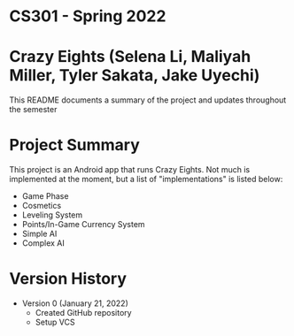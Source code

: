 # CS301 - Spring 2022
# Crazy Eights (Selena Li, Maliyah Miller, Tyler Sakata, Jake Uyechi)

This README documents a summary of the project and updates throughout the semester

# Project Summary
This project is an Android app that runs Crazy Eights. Not much is implemented at the moment, but a list of "implementations" is listed below:
- Game Phase
- Cosmetics
- Leveling System
- Points/In-Game Currency System
- Simple AI
- Complex AI

# Version History
- Version 0 (January 21, 2022)
    - Created GitHub repository
    - Setup VCS
